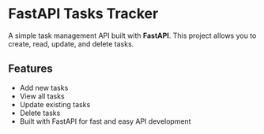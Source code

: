 # FastAPI Tasks Tracker

A simple task management API built with **FastAPI**. This project allows you to create, read, update, and delete tasks.

## Features

- Add new tasks
- View all tasks
- Update existing tasks
- Delete tasks
- Built with FastAPI for fast and easy API development
